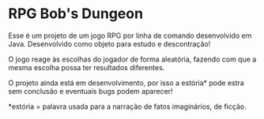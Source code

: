 # RPG Bob's Dungeon

Esse é um projeto de um jogo RPG por linha de comando desenvolvido em Java.
Desenvolvido como objeto para estudo e descontração!

O jogo reage às escolhas do jogador de forma aleatória, fazendo com que a mesma escolha possa ter resultados diferentes.

O projeto ainda está em desenvolvimento, por isso a estória* pode estra sem conclusão e eventuais bugs podem aparecer! 

*estória = palavra usada para a narração de fatos imaginários, de ficção.
